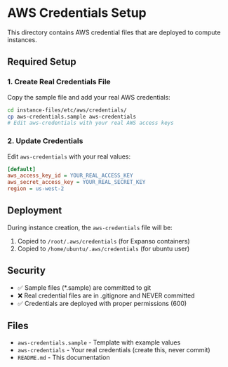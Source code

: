 # AWS Credentials Setup

This directory contains AWS credential files that are deployed to compute instances.

## Required Setup

### 1. Create Real Credentials File

Copy the sample file and add your real AWS credentials:

```bash
cd instance-files/etc/aws/credentials/
cp aws-credentials.sample aws-credentials
# Edit aws-credentials with your real AWS access keys
```

### 2. Update Credentials

Edit `aws-credentials` with your real values:

```ini
[default]
aws_access_key_id = YOUR_REAL_ACCESS_KEY
aws_secret_access_key = YOUR_REAL_SECRET_KEY
region = us-west-2
```

## Deployment

During instance creation, the `aws-credentials` file will be:
1. Copied to `/root/.aws/credentials` (for Expanso containers)
2. Copied to `/home/ubuntu/.aws/credentials` (for ubuntu user)

## Security

- ✅ Sample files (*.sample) are committed to git
- ❌ Real credential files are in .gitignore and NEVER committed
- ✅ Credentials are deployed with proper permissions (600)

## Files

- `aws-credentials.sample` - Template with example values
- `aws-credentials` - Your real credentials (create this, never commit)
- `README.md` - This documentation
